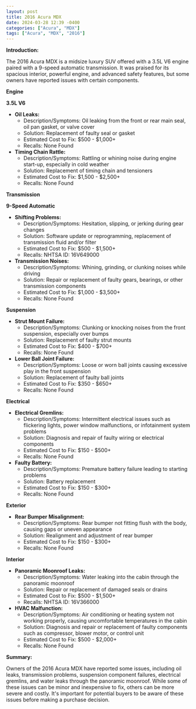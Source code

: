 ```yaml
---
layout: post
title: 2016 Acura MDX
date: 2024-03-28 12:39 -0400
categories: ["Acura", "MDX"]
tags: ["Acura", "MDX", "2016"]
---
```

**Introduction:**

The 2016 Acura MDX is a midsize luxury SUV offered with a 3.5L V6 engine paired with a 9-speed automatic transmission. It was praised for its spacious interior, powerful engine, and advanced safety features, but some owners have reported issues with certain components.

**Engine**

**3.5L V6**

* **Oil Leaks:**
    * Description/Symptoms: Oil leaking from the front or rear main seal, oil pan gasket, or valve cover
    * Solution: Replacement of faulty seal or gasket
    * Estimated Cost to Fix: $500 - $1,000+
    * Recalls: None Found
* **Timing Chain Rattle:**
    * Description/Symptoms: Rattling or whining noise during engine start-up, especially in cold weather
    * Solution: Replacement of timing chain and tensioners
    * Estimated Cost to Fix: $1,500 - $2,500+
    * Recalls: None Found

**Transmission**

**9-Speed Automatic**

* **Shifting Problems:**
    * Description/Symptoms: Hesitation, slipping, or jerking during gear changes
    * Solution: Software update or reprogramming, replacement of transmission fluid and/or filter
    * Estimated Cost to Fix: $500 - $1,500+
    * Recalls: NHTSA ID: 16V649000
* **Transmission Noises:**
    * Description/Symptoms: Whining, grinding, or clunking noises while driving
    * Solution: Repair or replacement of faulty gears, bearings, or other transmission components
    * Estimated Cost to Fix: $1,000 - $3,500+
    * Recalls: None Found

**Suspension**

* **Strut Mount Failure:**
    * Description/Symptoms: Clunking or knocking noises from the front suspension, especially over bumps
    * Solution: Replacement of faulty strut mounts
    * Estimated Cost to Fix: $400 - $700+
    * Recalls: None Found
* **Lower Ball Joint Failure:**
    * Description/Symptoms: Loose or worn ball joints causing excessive play in the front suspension
    * Solution: Replacement of faulty ball joints
    * Estimated Cost to Fix: $350 - $650+
    * Recalls: None Found

**Electrical**

* **Electrical Gremlins:**
    * Description/Symptoms: Intermittent electrical issues such as flickering lights, power window malfunctions, or infotainment system problems
    * Solution: Diagnosis and repair of faulty wiring or electrical components
    * Estimated Cost to Fix: $150 - $500+
    * Recalls: None Found
* **Faulty Battery:**
    * Description/Symptoms: Premature battery failure leading to starting problems
    * Solution: Battery replacement
    * Estimated Cost to Fix: $150 - $300+
    * Recalls: None Found

**Exterior**

* **Rear Bumper Misalignment:**
    * Description/Symptoms: Rear bumper not fitting flush with the body, causing gaps or uneven appearance
    * Solution: Realignment and adjustment of rear bumper
    * Estimated Cost to Fix: $150 - $300+
    * Recalls: None Found

**Interior**

* **Panoramic Moonroof Leaks:**
    * Description/Symptoms: Water leaking into the cabin through the panoramic moonroof
    * Solution: Repair or replacement of damaged seals or drains
    * Estimated Cost to Fix: $500 - $1,500+
    * Recalls: NHTSA ID: 16V366000
* **HVAC Malfunction:**
    * Description/Symptoms: Air conditioning or heating system not working properly, causing uncomfortable temperatures in the cabin
    * Solution: Diagnosis and repair or replacement of faulty components such as compressor, blower motor, or control unit
    * Estimated Cost to Fix: $500 - $2,000+
    * Recalls: None Found

**Summary:**

Owners of the 2016 Acura MDX have reported some issues, including oil leaks, transmission problems, suspension component failures, electrical gremlins, and water leaks through the panoramic moonroof. While some of these issues can be minor and inexpensive to fix, others can be more severe and costly. It's important for potential buyers to be aware of these issues before making a purchase decision.
